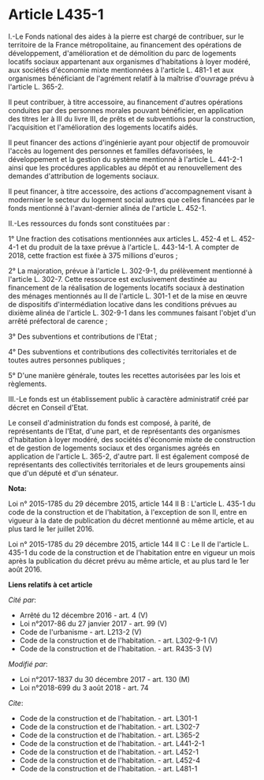 # Article L435-1

I.-Le Fonds national des aides à la pierre est chargé de contribuer, sur le territoire de la France métropolitaine, au
financement des opérations de développement, d'amélioration et de démolition du parc de logements locatifs sociaux
appartenant aux organismes d'habitations à loyer modéré, aux sociétés d'économie mixte mentionnées à l'article L. 481-1 et
aux organismes bénéficiant de l'agrément relatif à la maîtrise d'ouvrage prévu à l'article L. 365-2.

Il peut contribuer, à titre accessoire, au financement d'autres opérations conduites par des personnes morales pouvant
bénéficier, en application des titres Ier à III du livre III, de prêts et de subventions pour la construction, l'acquisition
et l'amélioration des logements locatifs aidés.

Il peut financer des actions d'ingénierie ayant pour objectif de promouvoir l'accès au logement des personnes et familles
défavorisées, le développement et la gestion du système mentionné à l'article L. 441-2-1 ainsi que les procédures applicables
au dépôt et au renouvellement des demandes d'attribution de logements sociaux.

Il peut financer, à titre accessoire, des actions d'accompagnement visant à moderniser le secteur du logement social autres
que celles financées par le fonds mentionné à l'avant-dernier alinéa de l'article L. 452-1.

II.-Les ressources du fonds sont constituées par :

1° Une fraction des cotisations mentionnées aux articles L. 452-4 et L. 452-4-1 et du produit de la taxe prévue à l'article
L. 443-14-1. A compter de 2018, cette fraction est fixée à 375 millions d'euros ;

2° La majoration, prévue à l'article L. 302-9-1, du prélèvement mentionné à l'article L. 302-7. Cette ressource est
exclusivement destinée au financement de la réalisation de logements locatifs sociaux à destination des ménages mentionnés au
II de l'article L. 301-1 et de la mise en œuvre de dispositifs d'intermédiation locative dans les conditions prévues au
dixième alinéa de l'article L. 302-9-1 dans les communes faisant l'objet d'un arrêté préfectoral de carence ;

3° Des subventions et contributions de l'Etat ;

4° Des subventions et contributions des collectivités territoriales et de toutes autres personnes publiques ;

5° D'une manière générale, toutes les recettes autorisées par les lois et règlements.

III.-Le fonds est un établissement public à caractère administratif créé par décret en Conseil d'Etat.

Le conseil d'administration du fonds est composé, à parité, de représentants de l'Etat, d'une part, et de représentants des
organismes d'habitation à loyer modéré, des sociétés d'économie mixte de construction et de gestion de logements sociaux et
des organismes agréés en application de l'article L. 365-2, d'autre part. Il est également composé de représentants des
collectivités territoriales et de leurs groupements ainsi que d'un député et d'un sénateur.

**Nota:**

Loi n° 2015-1785 du 29 décembre 2015, article 144 II B : L'article L. 435-1 du code de la construction et de l'habitation, à
l'exception de son II, entre en vigueur à la date de publication du décret mentionné au même article, et au plus tard le 1er
juillet 2016. 

Loi n° 2015-1785 du 29 décembre 2015, article 144 II C : Le II de l'article L. 435-1 du code de la construction et de
l'habitation entre en vigueur un mois après la publication du décret prévu au même article, et au plus tard le 1er août 2016.

**Liens relatifs à cet article**

_Cité par_:

  - Arrêté du 12 décembre 2016 - art. 4 (V)
  - Loi n°2017-86 du 27 janvier 2017 - art. 99 (V)
  - Code de l'urbanisme - art. L213-2 (V)
  - Code de la construction et de l'habitation. - art. L302-9-1 (V)
  - Code de la construction et de l'habitation. - art. R435-3 (V)

_Modifié par_:

  - Loi n°2017-1837 du 30 décembre 2017 - art. 130 (M)
  - Loi n°2018-699 du 3 août 2018 - art. 74

_Cite_:

  - Code de la construction et de l'habitation. - art. L301-1
  - Code de la construction et de l'habitation. - art. L302-7
  - Code de la construction et de l'habitation. - art. L365-2
  - Code de la construction et de l'habitation. - art. L441-2-1
  - Code de la construction et de l'habitation. - art. L452-1
  - Code de la construction et de l'habitation. - art. L452-4
  - Code de la construction et de l'habitation. - art. L481-1
